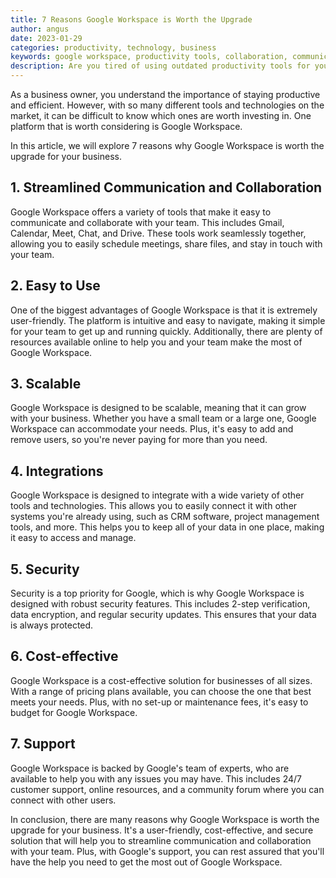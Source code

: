 ```yaml
---
title: 7 Reasons Google Workspace is Worth the Upgrade
author: angus
date: 2023-01-29
categories: productivity, technology, business
keywords: google workspace, productivity tools, collaboration, communication, business
description: Are you tired of using outdated productivity tools for your business? Look no further than Google Workspace, the all-in-one platform that streamlines communication and collaboration for companies of all sizes.
---
```

As a business owner, you understand the importance of staying productive and efficient. However, with so many different tools and technologies on the market, it can be difficult to know which ones are worth investing in. One platform that is worth considering is Google Workspace.

In this article, we will explore 7 reasons why Google Workspace is worth the upgrade for your business.

## 1. Streamlined Communication and Collaboration
Google Workspace offers a variety of tools that make it easy to communicate and collaborate with your team. This includes Gmail, Calendar, Meet, Chat, and Drive. These tools work seamlessly together, allowing you to easily schedule meetings, share files, and stay in touch with your team.

## 2. Easy to Use
One of the biggest advantages of Google Workspace is that it is extremely user-friendly. The platform is intuitive and easy to navigate, making it simple for your team to get up and running quickly. Additionally, there are plenty of resources available online to help you and your team make the most of Google Workspace.

## 3. Scalable
Google Workspace is designed to be scalable, meaning that it can grow with your business. Whether you have a small team or a large one, Google Workspace can accommodate your needs. Plus, it's easy to add and remove users, so you're never paying for more than you need.

## 4. Integrations
Google Workspace is designed to integrate with a wide variety of other tools and technologies. This allows you to easily connect it with other systems you're already using, such as CRM software, project management tools, and more. This helps you to keep all of your data in one place, making it easy to access and manage.

## 5. Security
Security is a top priority for Google, which is why Google Workspace is designed with robust security features. This includes 2-step verification, data encryption, and regular security updates. This ensures that your data is always protected.

## 6. Cost-effective
Google Workspace is a cost-effective solution for businesses of all sizes. With a range of pricing plans available, you can choose the one that best meets your needs. Plus, with no set-up or maintenance fees, it's easy to budget for Google Workspace.

## 7. Support
Google Workspace is backed by Google's team of experts, who are available to help you with any issues you may have. This includes 24/7 customer support, online resources, and a community forum where you can connect with other users.

In conclusion, there are many reasons why Google Workspace is worth the upgrade for your business. It's a user-friendly, cost-effective, and secure solution that will help you to streamline communication and collaboration with your team. Plus, with Google's support, you can rest assured that you'll have the help you need to get the most out of Google Workspace.
